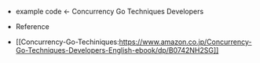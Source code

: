 * example code <- Concurrency Go Techniques Developers


* Reference
- [[Concurrency-Go-Techiniques:https://www.amazon.co.jp/Concurrency-Go-Techniques-Developers-English-ebook/dp/B0742NH2SG]]
